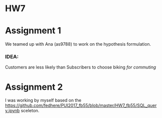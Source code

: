 # HW7

# Assignment 1
We teamed up with Ana (as9788) to work on the hypothesis formulation.
### IDEA:
Customers are less likely than Subscribers to choose biking _for commuting_

# Assignment 2
I was working by myself based on the https://github.com/fedhere/PUI2017_fb55/blob/master/HW7_fb55/SQL_query.ipynb sceleton.
